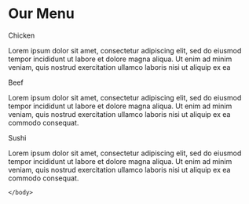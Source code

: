 <!DOCTYPE html>
<meta name="viewport" content="width=device-width, initial-scale=1">
<html>
    <head>
        <title>
            Assignment module 2
        </title>
        <link rel="stylesheet" type="text/css" href="style.css">
    </head>
    <body>
        <h1>Our Menu</h1>
        <div class="row">
            <div  class="col-lg-4 col-md-6 col-sm-12">
                    <section id="section1">
                    <div id="chicken"> Chicken </div>
                    <p >Lorem ipsum dolor sit amet, consectetur adipiscing elit, sed do eiusmod tempor incididunt ut labore et dolore magna aliqua. Ut enim ad minim veniam, quis nostrud exercitation ullamco laboris nisi ut aliquip ex ea  </p>
                </section>
                </div>
            <div class="col-lg-4 col-md-6 col-sm-12">
                <section id="section2">
                <div id="beef"> Beef </div>
                <p> Lorem ipsum dolor sit amet, consectetur adipiscing elit, sed do eiusmod tempor incididunt ut labore et dolore magna aliqua. Ut enim ad minim veniam, quis nostrud exercitation ullamco laboris nisi ut aliquip ex ea commodo consequat. </p>
            </section>
            </div>
            <div class="col-lg-4 col-md-6 col-sm-12">
                <section id="section3">
                <div id="sushi"> Sushi </div>
                <p> Lorem ipsum dolor sit amet, consectetur adipiscing elit, sed do eiusmod tempor incididunt ut labore et dolore magna aliqua. Ut enim ad minim veniam, quis nostrud exercitation ullamco laboris nisi ut aliquip ex ea commodo consequat.  </p>
            </section>
            </div>
    
        
    </body>
</html>
